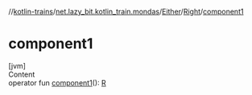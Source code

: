 //[kotlin-trains](../../../index.md)/[net.lazy_bit.kotlin_train.mondas](../../index.md)/[Either](../index.md)/[Right](index.md)/[component1](component1.md)



# component1  
[jvm]  
Content  
operator fun [component1](component1.md)(): [R](index.md)  




